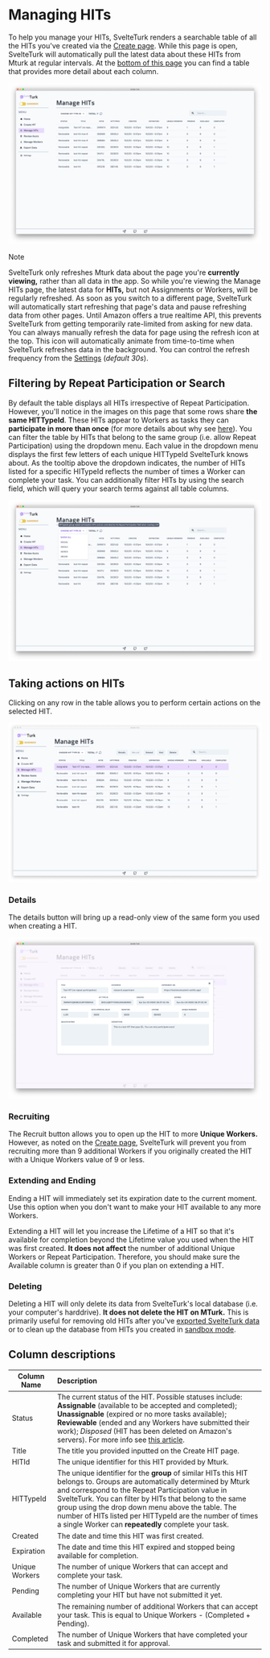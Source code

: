 # Managing HITs

To help you manage your HITs, SvelteTurk renders a searchable table of all the HITs you've created via the [Create page](create.md). While this page is open, SvelteTurk will automatically pull the latest data about these HITs from Mturk at regular intervals. At the [bottom of this page](#column-descriptions) you can find a table that provides more detail about each column. 

![](assets/managehits.png)

> [!NOTE]
> SvelteTurk only refreshes Mturk data about the page you're **currently viewing,** rather than all data in the app. So while you're viewing the Manage HITs page, the latest data for **HITs,** but not Assignments or Workers, will be regularly refreshed. As soon as you switch to a different page, SvelteTurk will automatically start refreshing that page's data and pause refreshing data from other pages. Until Amazon offers a true realtime API, this prevents SvelteTurk from getting temporarily rate-limited from asking for new data. You can always manually refresh the data for page using the refresh icon at the top. This icon will automatically animate from time-to-time when SvelteTurk refreshes data in the background. You can control the refresh frequency from the [Settings](settings.md) (*default 30s*).

## Filtering by Repeat Participation or Search

By default the table displays all HITs irrespective of Repeat Participation. However, you'll notice in the images on this page that some rows share **the same HITTypeId**. These HITs appear to Workers as tasks they can **participate in more than once** (for more details about why see [here](mturk-basics.md)). You can filter the table by HITs that belong to the same group (i.e. allow Repeat Participation) using the dropdown menu. Each value in the dropdown menu displays the first few letters of each unique HITTypeId SvelteTurk knows about. As the tooltip above the dropdown indicates, the number of HITs listed for a specific HITypeId reflects the number of times a Worker can complete your task. You can additionally filter HITs by using the search field, which will query your search terms against all table columns.


![](assets/managehitsFilterHITType.png)

## Taking actions on HITs

Clicking on any row in the table allows you to perform certain actions on the selected HIT. 

![](assets/managehitsRowSelected.png)

### Details

The details button will bring up a read-only view of the same form you used when creating a HIT.

![](assets/managehitsDetails.png)

### Recruiting

The Recruit button allows you to open up the HIT to more **Unique Workers.** However, as noted on the [Create page](#repeat-participation-unique-workers-and-mturk-fees), SvelteTurk will prevent you from recruiting more than 9 additional Workers if you originally created the HIT with a Unique Workers value of 9 or less.

### Extending and Ending

Ending a HIT will immediately set its expiration date to the current moment. Use this option when you don't want to make your HIT available to any more Workers.  

Extending a HIT will let you increase the Lifetime of a HIT so that it's available for completion beyond the Lifetime value you used when the HIT was first created. **It does not affect** the number of additional Unique Workers or Repeat Participation. Therefore, you should make sure the Available column is greater than 0 if you plan on extending a HIT.

### Deleting

Deleting a HIT will only delete its data from SvelteTurk's local database (i.e. your computer's harddrive). **It does not delete the HIT on MTurk.** This is primarily useful for removing old HITs after you've [exported SvelteTurk data](export.md) or to clean up the database from HITs you created in [sandbox mode](modes.md).

## Column descriptions

| Column Name    | Description                                                                                                                                                                                                                                                                                                                                                                                                      |
| -------------- | :--------------------------------------------------------------------------------------------------------------------------------------------------------------------------------------------------------------------------------------------------------------------------------------------------------------------------------------------------------------------------------------------------------------- |
| Status         | The current status of the HIT. Possible statuses include: **Assignable** (available to be accepted and completed); **Unassignable** (expired or no more tasks available); **Reviewable** (ended and any Workers have submitted their work); *Disposed* (HIT has been deleted on Amazon's servers). For more info see [this article](https://blog.mturk.com/understanding-hit-states-d0bc9806c0ee).               |
| Title          | The title you provided inputted on the Create HIT page.                                                                                                                                                                                                                                                                                                                                                          |
| HITId          | The unique identifier for this HIT provided by Mturk.                                                                                                                                                                                                                                                                                                                                                            |
| HITTypeId      | The unique identifier for the **group** of similar HITs this HIT belongs to. Groups are automatically determined by Mturk and correspond to the Repeat Participation value in SvelteTurk. You can filter by HITs that belong to the same group using the drop down menu above the table. The number of HITs listed per HITTypeId are the number of times a single Worker can **repeatedly** complete your task. |
| Created        | The date and time this HIT was first created.                                                                                                                                                                                                                                                                                                                                                                    |
| Expiration     | The date and time this HIT expired and stopped being available for completion.                                                                                                                                                                                                                                                                                                                                   |
| Unique Workers | The number of unique Workers that can accept and complete your task.                                                                                                                                                                                                                                                                                                                                         |
| Pending        | The number of Unique Workers that are currently completing your HIT but have not submitted it yet.                                                                                                                                                                                                                                                                                                               |
| Available      | The remaining number of additional Workers that can accept your task. This is equal to Unique Workers - (Completed + Pending).                                                                                                                                                                                                                                                                                   |
| Completed      | The number of Unique Workers that have completed your task and submitted it for approval.                                                                                                                                                                                                                                                                                                                        |